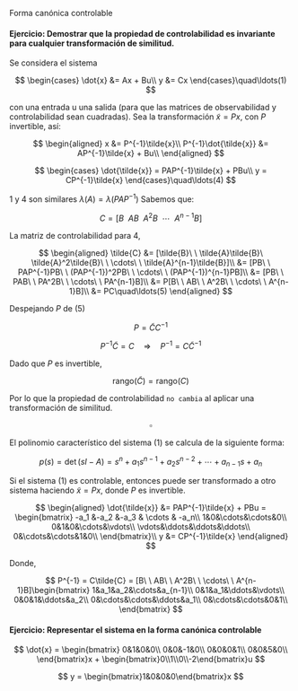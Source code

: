 Forma canónica controlable

#### Ejercicio: Demostrar que la propiedad de controlabilidad es invariante para cualquier transformación de similitud.
Se considera el sistema

$$
\begin{cases}
\dot{x} &= Ax + Bu\\
y &= Cx
\end{cases}\quad\ldots(1)
$$

con una entrada u una salida (para que las matrices de observabilidad y controlabilidad sean cuadradas).
Sea la transformación $\tilde{x} = Px$, con $P$ invertible, así:

$$
\begin{aligned}
x &= P^{-1}\tilde{x}\\
P^{-1}\dot{\tilde{x}} &= AP^{-1}\tilde{x} + Bu\\
\end{aligned}
$$

$$
\begin{cases}
\dot{\tilde{x}} = PAP^{-1}\tilde{x} + PBu\\
y = CP^{-1}\tilde{x}
\end{cases}\quad\ldots(4)
$$

$1$ y $4$ son similares $\lambda(A) = \lambda(PAP^{-1})$
Sabemos que:

$$
C = [B\ \ AB\ \ A^2B\ \ \cdots\ \ A^{n-1}B]
$$


La matriz de controlabilidad para $4$,

$$
\begin{aligned}
\tilde{C} &= [\tilde{B}\ \ \tilde{A}\tilde{B}\ \tilde{A}^2\tilde{B}\ \ \cdots\ \ \tilde{A}^{n-1}\tilde{B}]\\
&= [PB\ \ PAP^{-1}PB\ \ (PAP^{-1})^2PB\ \ \cdots\ \ (PAP^{-1})^{n-1}PB]\\
&= [PB\ \ PAB\ \ PA^2B\ \ \cdots\ \ PA^{n-1}B]\\
&= P[B\ \ AB\ \ A^2B\ \ \cdots\ \ A^{n-1}B]\\
&= PC\quad\ldots(5)
\end{aligned}
$$

Despejando $P$ de ($5$)

$$
P = \tilde{C}C^{-1}
$$

$$
P^{-1}\tilde{C} = C \quad\Rightarrow\quad P^{-1} = C\tilde{C}^{-1}
$$


Dado que $P$ es invertible,

$$
\text{rango}(\tilde{C}) = \text{rango}(C)
$$

Por lo que la propiedad de controlabilidad `no cambia` al aplicar una transformación de similitud.

$$
\square
$$


El polinomio característico del sistema (1) se calcula de la siguiente forma:

$$
p(s) = \det(sI-A) = s^n + a_1 s^{n-1}+ a_2 s^{n-2} + \cdots + a_{n-1} s + a_n
$$


Si el sistema (1) es controlable, entonces puede ser transformado a otro sistema haciendo $\tilde{x} = Px$, donde $P$ es invertible.

$$
\begin{aligned}
\dot{\tilde{x}} &= PAP^{-1}\tilde{x} + PBu = \begin{bmatrix}
-a_1 &-a_2 &-a_3 & \cdots & -a_n\\
1&0&\cdots&\cdots&0\\
0&1&0&\cdots&\vdots\\
\vdots&\ddots&\ddots&\ddots\\
0&\cdots&\cdots&1&0\\
\end{bmatrix}\\
y &= CP^{-1}\tilde{x}
\end{aligned}
$$


Donde,

$$
P^{-1} = C\tilde{C} = [B\ \ AB\ \ A^2B\ \ \cdots\ \ A^{n-1}B]\begin{bmatrix}
1&a_1&a_2&\cdots&a_{n-1}\\
0&1&a_1&\ddots&\vdots\\
0&0&1&\ddots&a_2\\
0&\cdots&\cdots&\ddots&a_1\\
0&\cdots&\cdots&0&1\\
\end{bmatrix}
$$


#### Ejercicio: Representar el sistema en la forma canónica controlable

$$
\dot{x} = \begin{bmatrix}
0&1&0&0\\
0&0&-1&0\\
0&0&0&1\\
0&0&5&0\\
\end{bmatrix}x + \begin{bmatrix}0\\1\\0\\-2\end{bmatrix}u
$$

$$
y = \begin{bmatrix}1&0&0&0\end{bmatrix}x
$$
